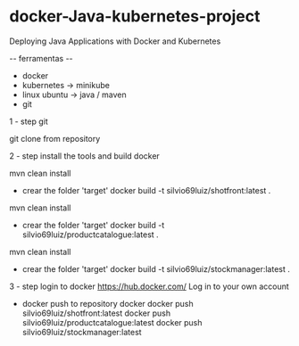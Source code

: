 # docker-Java-kubernetes-project
Deploying Java Applications with Docker and Kubernetes

-- ferramentas --
- docker 
- kubernetes -> minikube
- linux ubuntu -> java / maven
- git

1 - step git 

git clone from repository 

2 - step install the tools and build docker

mvn clean install
- crear the folder 'target'
docker build -t  silvio69luiz/shotfront:latest .

mvn clean install
- crear the folder 'target'
docker build -t  silvio69luiz/productcatalogue:latest .

mvn clean install
- crear the folder 'target'
docker build -t  silvio69luiz/stockmanager:latest .

3 - step login to docker
https://hub.docker.com/
Log in to your own account
- docker push to repository docker
docker push silvio69luiz/shotfront:latest
docker push silvio69luiz/productcatalogue:latest
docker push silvio69luiz/stockmanager:latest
